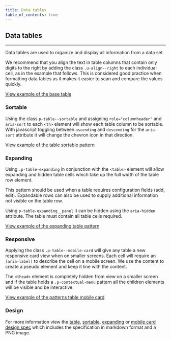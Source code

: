 ```yaml
---
title: Data tables
table_of_contents: true
---
```


## Data tables

<hr>

Data tables are used to organize and display all information from a data set.

We recommend that you align the text in table columns that contain only digits
to the right by adding the class `.u-align--right` to each individual cell,
as in the example that follows. This is considered good practice when formatting
data tables as it makes it easier to scan and compare the values quickly.

<a href="https://canonical-web-and-design.github.io/vanilla-framework/examples/base/table/"
    class="js-example">
View example of the base table
</a>

### Sortable

Using the class `p-table--sortable` and assigning `role="columnheader"` and `aria-sort` to each `<th>` element will show each table column to be sortable. With javascript toggling between `ascending` and `descending` for the `aria-sort` attribute it will change the chevron icon in that direction.

<a href="https://canonical-web-and-design.github.io/vanilla-framework/examples/patterns/tables/table-sortable/"
  class="js-example">
View example of the table sortable pattern
</a>

### Expanding

Using `.p-table-expanding` in conjunction with the `<table>` element will allow expanding and hidden table cells which take up the full width of the table row element.

This pattern should be used when a table requires configuration fields (add, edit). Expandable rows can also be used to supply additional information not visible on the table row.

Using `p-table-expanding__panel` it can be hidden using the `aria-hidden` attribute. The table must contain all table cells required.

<a href="https://canonical-web-and-design.github.io/vanilla-framework/examples/patterns/tables/table-expanding/"
  class="js-example">
View example of the expanding table pattern
</a>

### Responsive

Applying the class `.p-table--mobile-card` will give any table a new responsive card view when on smaller screens. Each cell will require
an `[aria-label]` to describe the cell on a mobile screen. We use the content to create a pseudo element and keep it line with the content.

The `<thead>` element is completely hidden from view on a smaller screen and if the table holds a `.p-contextual-menu` pattern all the children elements will be visible and be interactive.

<a href="https://canonical-web-and-design.github.io/vanilla-framework/examples/patterns/tables/table-mobile-card/"
  class="js-example">
View example of the patterns table mobile card
</a>

### Design

For more information view the [table](https://github.com/ubuntudesign/vanilla-design/tree/master/Table), [sortable](https://github.com/ubuntudesign/vanilla-design/tree/master/Table%20sortable), [expanding](https://github.com/ubuntudesign/vanilla-design/tree/master/Table) or [mobile card design spec](https://github.com/ubuntudesign/vanilla-design/tree/master/Table) which includes the specification in markdown format and a PNG image.
